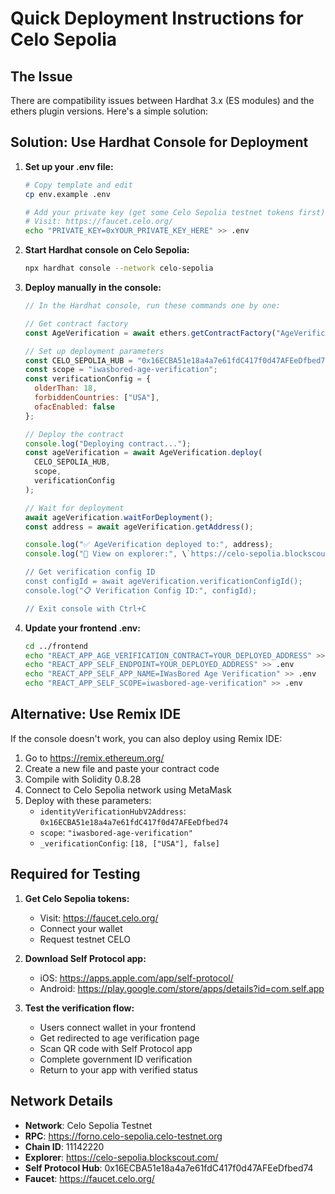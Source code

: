 # Quick Deployment Instructions for Celo Sepolia

## The Issue
There are compatibility issues between Hardhat 3.x (ES modules) and the ethers plugin versions. Here's a simple solution:

## Solution: Use Hardhat Console for Deployment

1. **Set up your .env file:**
   ```bash
   # Copy template and edit
   cp env.example .env
   
   # Add your private key (get some Celo Sepolia testnet tokens first)
   # Visit: https://faucet.celo.org/
   echo "PRIVATE_KEY=0xYOUR_PRIVATE_KEY_HERE" >> .env
   ```

2. **Start Hardhat console on Celo Sepolia:**
   ```bash
   npx hardhat console --network celo-sepolia
   ```

3. **Deploy manually in the console:**
   ```javascript
   // In the Hardhat console, run these commands one by one:
   
   // Get contract factory
   const AgeVerification = await ethers.getContractFactory("AgeVerification");
   
   // Set up deployment parameters
   const CELO_SEPOLIA_HUB = "0x16ECBA51e18a4a7e61fdC417f0d47AFEeDfbed74";
   const scope = "iwasbored-age-verification";
   const verificationConfig = {
     olderThan: 18,
     forbiddenCountries: ["USA"],
     ofacEnabled: false
   };
   
   // Deploy the contract
   console.log("Deploying contract...");
   const ageVerification = await AgeVerification.deploy(
     CELO_SEPOLIA_HUB,
     scope,
     verificationConfig
   );
   
   // Wait for deployment
   await ageVerification.waitForDeployment();
   const address = await ageVerification.getAddress();
   
   console.log("✅ AgeVerification deployed to:", address);
   console.log("🔗 View on explorer:", \`https://celo-sepolia.blockscout.com/address/\${address}\`);
   
   // Get verification config ID
   const configId = await ageVerification.verificationConfigId();
   console.log("📋 Verification Config ID:", configId);
   
   // Exit console with Ctrl+C
   ```

4. **Update your frontend .env:**
   ```bash
   cd ../frontend
   echo "REACT_APP_AGE_VERIFICATION_CONTRACT=YOUR_DEPLOYED_ADDRESS" >> .env
   echo "REACT_APP_SELF_ENDPOINT=YOUR_DEPLOYED_ADDRESS" >> .env
   echo "REACT_APP_SELF_APP_NAME=IWasBored Age Verification" >> .env
   echo "REACT_APP_SELF_SCOPE=iwasbored-age-verification" >> .env
   ```

## Alternative: Use Remix IDE

If the console doesn't work, you can also deploy using Remix IDE:

1. Go to https://remix.ethereum.org/
2. Create a new file and paste your contract code
3. Compile with Solidity 0.8.28
4. Connect to Celo Sepolia network using MetaMask
5. Deploy with these parameters:
   - `identityVerificationHubV2Address`: `0x16ECBA51e18a4a7e61fdC417f0d47AFEeDfbed74`
   - `scope`: `"iwasbored-age-verification"`
   - `_verificationConfig`: `[18, ["USA"], false]`

## Required for Testing

1. **Get Celo Sepolia tokens:**
   - Visit: https://faucet.celo.org/
   - Connect your wallet
   - Request testnet CELO

2. **Download Self Protocol app:**
   - iOS: https://apps.apple.com/app/self-protocol/
   - Android: https://play.google.com/store/apps/details?id=com.self.app

3. **Test the verification flow:**
   - Users connect wallet in your frontend
   - Get redirected to age verification page
   - Scan QR code with Self Protocol app
   - Complete government ID verification
   - Return to your app with verified status

## Network Details

- **Network**: Celo Sepolia Testnet  
- **RPC**: https://forno.celo-sepolia.celo-testnet.org
- **Chain ID**: 11142220
- **Explorer**: https://celo-sepolia.blockscout.com/
- **Self Protocol Hub**: 0x16ECBA51e18a4a7e61fdC417f0d47AFEeDfbed74
- **Faucet**: https://faucet.celo.org/

